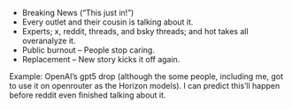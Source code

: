 - Breaking News (“This just in!”)
- Every outlet and their cousin is talking about it.
- Experts; x, reddit, threads, and bsky threads; and hot takes all overanalyze it.
- Public burnout – People stop caring.
- Replacement – New story kicks it off again.

Example: OpenAI’s gpt5 drop (although the some people, including me, got to use it on openrouter as the Horizon models). I can predict this’ll happen before reddit even finished talking about it.